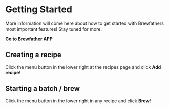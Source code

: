 # Getting Started

More information will come here about how to get started with Brewfathers most important features! Stay tuned for more.

**[Go to Brewfather APP](https://web.brewfather.app)**

## Creating a recipe

Click the menu button in the lower right at the recipes page and click **Add recipe**!

## Starting a batch / brew

Click the menu button in the lower right in any recipe and click **Brew**!
